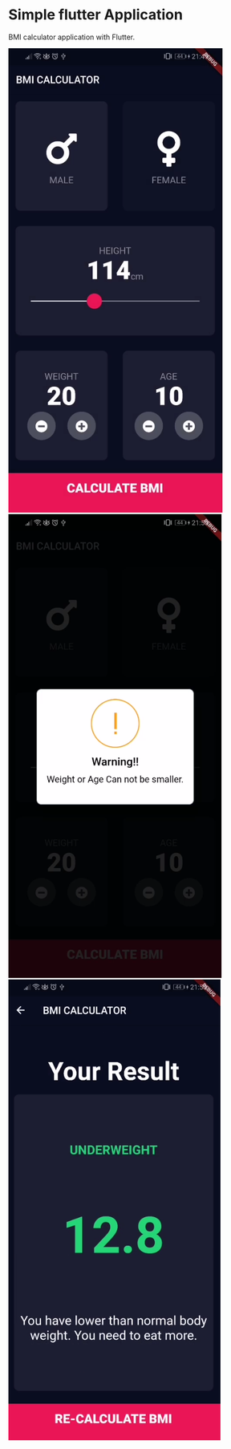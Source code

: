 # Simple flutter Application

BMI calculator application with Flutter.

![Screen 1](https://github.com/patelprashant/flutter_bmi_calculator/blob/master/BMI_calc_01.png)
![Screen 2](https://github.com/patelprashant/flutter_bmi_calculator/blob/master/BMI_calc_02.png)
![Screen 3](https://github.com/patelprashant/flutter_bmi_calculator/blob/master/BMI_calc_03.png)
